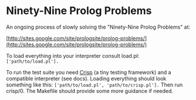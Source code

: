 # Ninety-Nine Prolog Problems

An ongoing process of slowly solving the "Ninety-Nine Prolog Problems" at:

[http://sites.google.com/site/prologsite/prolog-problems/](http://sites.google.com/site/prologsite/prolog-problems/)

To load everything into your interpreter consult load.pl: `['path/to/load.pl'].`

To run the test suite you need [Crisp](https://github.com/khueue/crisp) (a tiny testing framework) and a compatible interpreter (see docs). Loading everything should look something like this: `['path/to/load.pl', 'path/to/crisp.pl'].` Then run crisp/0. The Makefile should provide some more guidance if needed.
